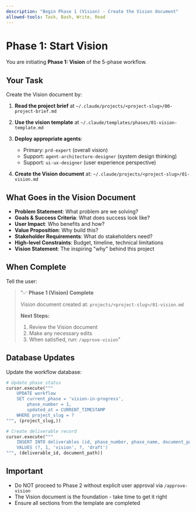 ```yaml
---
description: "Begin Phase 1 (Vision) - Create the Vision document"
allowed-tools: Task, Bash, Write, Read
---
```


# Phase 1: Start Vision

You are initiating **Phase 1: Vision** of the 5-phase workflow.

## Your Task

Create the Vision document by:

1. **Read the project brief** at `~/.claude/projects/<project-slug>/00-project-brief.md`
2. **Use the vision template** at `~/.claude/templates/phases/01-vision-template.md`
3. **Deploy appropriate agents**:
   - Primary: `prd-expert` (overall vision)
   - Support: `agent-architecture-designer` (system design thinking)
   - Support: `ui-ux-designer` (user experience perspective)

4. **Create the Vision document** at:
   `~/.claude/projects/<project-slug>/01-vision.md`

## What Goes in the Vision Document

- **Problem Statement**: What problem are we solving?
- **Goals & Success Criteria**: What does success look like?
- **User Impact**: Who benefits and how?
- **Value Proposition**: Why build this?
- **Stakeholder Requirements**: What do stakeholders need?
- **High-level Constraints**: Budget, timeline, technical limitations
- **Vision Statement**: The inspiring "why" behind this project

## When Complete

Tell the user:
> "✅ **Phase 1 (Vision) Complete**
>
> Vision document created at: `projects/<project-slug>/01-vision.md`
>
> **Next Steps:**
> 1. Review the Vision document
> 2. Make any necessary edits
> 3. When satisfied, run: `/approve-vision`"

## Database Updates

Update the workflow database:
```python
# Update phase status
cursor.execute("""
    UPDATE workflow
    SET current_phase = 'vision-in-progress',
        phase_number = 1,
        updated_at = CURRENT_TIMESTAMP
    WHERE project_slug = ?
""", (project_slug,))

# Create deliverable record
cursor.execute("""
    INSERT INTO deliverables (id, phase_number, phase_name, document_path, status)
    VALUES (?, 1, 'vision', ?, 'draft')
""", (deliverable_id, document_path))
```

## Important

- Do NOT proceed to Phase 2 without explicit user approval via `/approve-vision`
- The Vision document is the foundation - take time to get it right
- Ensure all sections from the template are completed
